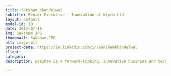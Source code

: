 ```yaml
---
title: Saksham Khandelwal
subtitle: Senior Executive - Innovation at Wipro Ltd
layout: default
modal-id: 10
date: 2014-07-18
img: Saksham.JPG
thumbnail: Saksham.JPG
alt: image-alt
project-date: https://in.linkedin.com/in/sakshamkhandelwal
client: 
category: 
description: Saksham is a forward-looking, innovative business and technology practitioner. In his current role, he is an advisor for Wipro’s KM - Strategy and Innovation charter. Earlier, he was a part of the Innovation office at Chief Technology Office at Wipro where he led various technology led innovation initiatives. He was also responsible for various initiatives involving solution development and strategic alliances of CTO office. Saksham has published papers and research reports in international conferences and European business group. He has also been nominated by industry to be part of various conference committees. Saksham holds a Masters in Business Design and Innovation. He is a life member of Advanced Computing and Communication society and founder member of CCICI. He is also on CII State Panel on Skill Development. He is passionate about design driven innovation and likes playing chess.

---
```

